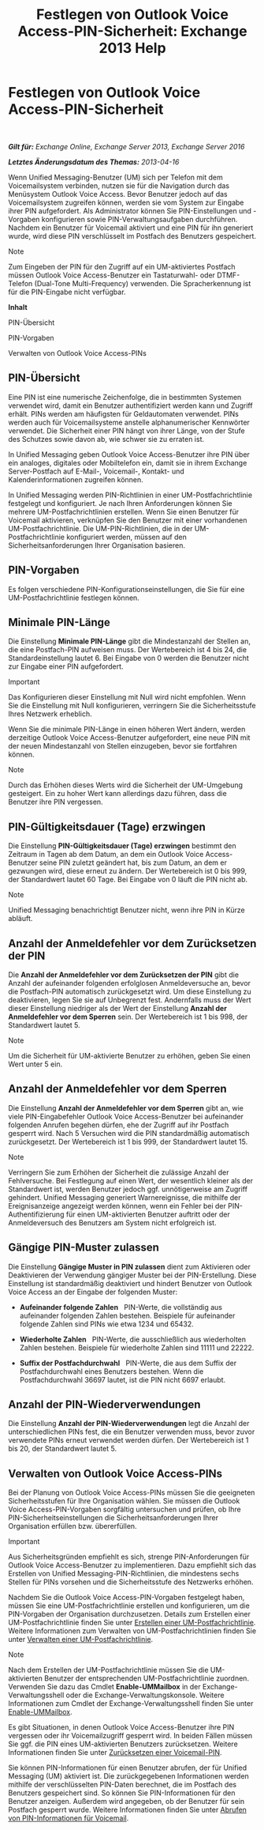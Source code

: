 ﻿---
title: 'Festlegen von Outlook Voice Access-PIN-Sicherheit: Exchange 2013 Help'
TOCTitle: Festlegen von Outlook Voice Access-PIN-Sicherheit
ms:assetid: ef6d9151-d333-4f52-9338-273f7a291e54
ms:mtpsurl: https://technet.microsoft.com/de-de/library/Bb125162(v=EXCHG.150)
ms:contentKeyID: 50554940
ms.date: 04/24/2018
mtps_version: v=EXCHG.150
ms.translationtype: HT
---

# Festlegen von Outlook Voice Access-PIN-Sicherheit

 

_**Gilt für:** Exchange Online, Exchange Server 2013, Exchange Server 2016_

_**Letztes Änderungsdatum des Themas:** 2013-04-16_

Wenn Unified Messaging-Benutzer (UM) sich per Telefon mit dem Voicemailsystem verbinden, nutzen sie für die Navigation durch das Menüsystem Outlook Voice Access. Bevor Benutzer jedoch auf das Voicemailsystem zugreifen können, werden sie vom System zur Eingabe ihrer PIN aufgefordert. Als Administrator können Sie PIN-Einstellungen und -Vorgaben konfigurieren sowie PIN-Verwaltungsaufgaben durchführen. Nachdem ein Benutzer für Voicemail aktiviert und eine PIN für ihn generiert wurde, wird diese PIN verschlüsselt im Postfach des Benutzers gespeichert.


> [!NOTE]
> Zum Eingeben der PIN für den Zugriff auf ein UM-aktiviertes Postfach müssen Outlook Voice Access-Benutzer ein Tastaturwahl- oder DTMF-Telefon (Dual-Tone Multi-Frequency) verwenden. Die Spracherkennung ist für die PIN-Eingabe nicht verfügbar.



**Inhalt**

PIN-Übersicht

PIN-Vorgaben

Verwalten von Outlook Voice Access-PINs

## PIN-Übersicht

Eine PIN ist eine numerische Zeichenfolge, die in bestimmten Systemen verwendet wird, damit ein Benutzer authentifiziert werden kann und Zugriff erhält. PINs werden am häufigsten für Geldautomaten verwendet. PINs werden auch für Voicemailsysteme anstelle alphanumerischer Kennwörter verwendet. Die Sicherheit einer PIN hängt von ihrer Länge, von der Stufe des Schutzes sowie davon ab, wie schwer sie zu erraten ist.

In Unified Messaging geben Outlook Voice Access-Benutzer ihre PIN über ein analoges, digitales oder Mobiltelefon ein, damit sie in ihrem Exchange Server-Postfach auf E-Mail-, Voicemail-, Kontakt- und Kalenderinformationen zugreifen können.

In Unified Messaging werden PIN-Richtlinien in einer UM-Postfachrichtlinie festgelegt und konfiguriert. Je nach Ihren Anforderungen können Sie mehrere UM-Postfachrichtlinien erstellen. Wenn Sie einen Benutzer für Voicemail aktivieren, verknüpfen Sie den Benutzer mit einer vorhandenen UM-Postfachrichtlinie. Die UM-PIN-Richtlinien, die in der UM-Postfachrichtlinie konfiguriert werden, müssen auf den Sicherheitsanforderungen Ihrer Organisation basieren.

## PIN-Vorgaben

Es folgen verschiedene PIN-Konfigurationseinstellungen, die Sie für eine UM-Postfachrichtlinie festlegen können.

## Minimale PIN-Länge

Die Einstellung **Minimale PIN-Länge** gibt die Mindestanzahl der Stellen an, die eine Postfach-PIN aufweisen muss. Der Wertebereich ist 4 bis 24, die Standardeinstellung lautet 6. Bei Eingabe von 0 werden die Benutzer nicht zur Eingabe einer PIN aufgefordert.


> [!IMPORTANT]
> Das Konfigurieren dieser Einstellung mit Null wird nicht empfohlen. Wenn Sie die Einstellung mit Null konfigurieren, verringern Sie die Sicherheitsstufe Ihres Netzwerk erheblich.



Wenn Sie die minimale PIN-Länge in einen höheren Wert ändern, werden derzeitige Outlook Voice Access-Benutzer aufgefordert, eine neue PIN mit der neuen Mindestanzahl von Stellen einzugeben, bevor sie fortfahren können.


> [!NOTE]
> Durch das Erhöhen dieses Werts wird die Sicherheit der UM-Umgebung gesteigert. Ein zu hoher Wert kann allerdings dazu führen, dass die Benutzer ihre PIN vergessen.



## PIN-Gültigkeitsdauer (Tage) erzwingen

Die Einstellung **PIN-Gültigkeitsdauer (Tage) erzwingen** bestimmt den Zeitraum in Tagen ab dem Datum, an dem ein Outlook Voice Access-Benutzer seine PIN zuletzt geändert hat, bis zum Datum, an dem er gezwungen wird, diese erneut zu ändern. Der Wertebereich ist 0 bis 999, der Standardwert lautet 60 Tage. Bei Eingabe von 0 läuft die PIN nicht ab.


> [!NOTE]
> Unified Messaging benachrichtigt Benutzer nicht, wenn ihre PIN in Kürze abläuft.



## Anzahl der Anmeldefehler vor dem Zurücksetzen der PIN

Die **Anzahl der Anmeldefehler vor dem Zurücksetzen der PIN** gibt die Anzahl der aufeinander folgenden erfolglosen Anmeldeversuche an, bevor die Postfach-PIN automatisch zurückgesetzt wird. Um diese Einstellung zu deaktivieren, legen Sie sie auf Unbegrenzt fest. Andernfalls muss der Wert dieser Einstellung niedriger als der Wert der Einstellung **Anzahl der Anmeldefehler vor dem Sperren** sein. Der Wertebereich ist 1 bis 998, der Standardwert lautet 5.


> [!NOTE]
> Um die Sicherheit für UM-aktivierte Benutzer zu erhöhen, geben Sie einen Wert unter 5 ein.



## Anzahl der Anmeldefehler vor dem Sperren

Die Einstellung **Anzahl der Anmeldefehler vor dem Sperren** gibt an, wie viele PIN-Eingabefehler Outlook Voice Access-Benutzer bei aufeinander folgenden Anrufen begehen dürfen, ehe der Zugriff auf ihr Postfach gesperrt wird. Nach 5 Versuchen wird die PIN standardmäßig automatisch zurückgesetzt. Der Wertebereich ist 1 bis 999, der Standardwert lautet 15.


> [!NOTE]
> Verringern Sie zum Erhöhen der Sicherheit die zulässige Anzahl der Fehlversuche. Bei Festlegung auf einen Wert, der wesentlich kleiner als der Standardwert ist, werden Benutzer jedoch ggf. unnötigerweise am Zugriff gehindert. Unified Messaging generiert Warnereignisse, die mithilfe der Ereignisanzeige angezeigt werden können, wenn ein Fehler bei der PIN-Authentifizierung für einen UM-aktivierten Benutzer auftritt oder der Anmeldeversuch des Benutzers am System nicht erfolgreich ist.



## Gängige PIN-Muster zulassen

Die Einstellung **Gängige Muster in PIN zulassen** dient zum Aktivieren oder Deaktivieren der Verwendung gängiger Muster bei der PIN-Erstellung. Diese Einstellung ist standardmäßig deaktiviert und hindert Benutzer von Outlook Voice Access an der Eingabe der folgenden Muster:

  - **Aufeinander folgende Zahlen**   PIN-Werte, die vollständig aus aufeinander folgenden Zahlen bestehen. Beispiele für aufeinander folgende Zahlen sind PINs wie etwa 1234 und 65432.

  - **Wiederholte Zahlen**   PIN-Werte, die ausschließlich aus wiederholten Zahlen bestehen. Beispiele für wiederholte Zahlen sind 11111 und 22222.

  - **Suffix der Postfachdurchwahl**   PIN-Werte, die aus dem Suffix der Postfachdurchwahl eines Benutzers bestehen. Wenn die Postfachdurchwahl 36697 lautet, ist die PIN nicht 6697 erlaubt.

## Anzahl der PIN-Wiederverwendungen

Die Einstellung **Anzahl der PIN-Wiederverwendungen** legt die Anzahl der unterschiedlichen PINs fest, die ein Benutzer verwenden muss, bevor zuvor verwendete PINs erneut verwendet werden dürfen. Der Wertebereich ist 1 bis 20, der Standardwert lautet 5.

## Verwalten von Outlook Voice Access-PINs

Bei der Planung von Outlook Voice Access-PINs müssen Sie die geeigneten Sicherheitsstufen für Ihre Organisation wählen. Sie müssen die Outlook Voice Access-PIN-Vorgaben sorgfältig untersuchen und prüfen, ob Ihre PIN-Sicherheitseinstellungen die Sicherheitsanforderungen Ihrer Organisation erfüllen bzw. übererfüllen.


> [!IMPORTANT]
> Aus Sicherheitsgründen empfiehlt es sich, strenge PIN-Anforderungen für Outlook Voice Access-Benutzer zu implementieren. Dazu empfiehlt sich das Erstellen von Unified Messaging-PIN-Richtlinien, die mindestens sechs Stellen für PINs vorsehen und die Sicherheitsstufe des Netzwerks erhöhen.



Nachdem Sie die Outlook Voice Access-PIN-Vorgaben festgelegt haben, müssen Sie eine UM-Postfachrichtlinie erstellen und konfigurieren, um die PIN-Vorgaben der Organisation durchzusetzen. Details zum Erstellen einer UM-Postfachrichtlinie finden Sie unter [Erstellen einer UM-Postfachrichtlinie](create-a-um-mailbox-policy-exchange-2013-help.md). Weitere Informationen zum Verwalten von UM-Postfachrichtlinien finden Sie unter [Verwalten einer UM-Postfachrichtlinie](manage-a-um-mailbox-policy-exchange-2013-help.md).


> [!NOTE]
> Nach dem Erstellen der UM-Postfachrichtlinie müssen Sie die UM-aktivierten Benutzer der entsprechenden UM-Postfachrichtlinie zuordnen. Verwenden Sie dazu das Cmdlet <STRONG>Enable-UMMailbox</STRONG> in der Exchange-Verwaltungsshell oder die Exchange-Verwaltungskonsole. Weitere Informationen zum Cmdlet der Exchange-Verwaltungsshell finden Sie unter <A href="https://technet.microsoft.com/de-de/library/aa998033(v=exchg.150)">Enable-UMMailbox</A>.



Es gibt Situationen, in denen Outlook Voice Access-Benutzer ihre PIN vergessen oder ihr Voicemailzugriff gesperrt wird. In beiden Fällen müssen Sie ggf. die PIN eines UM-aktivierten Benutzers zurücksetzen. Weitere Informationen finden Sie unter [Zurücksetzen einer Voicemail-PIN](reset-a-voice-mail-pin-exchange-2013-help.md).

Sie können PIN-Informationen für einen Benutzer abrufen, der für Unified Messaging (UM) aktiviert ist. Die zurückgegebenen Informationen werden mithilfe der verschlüsselten PIN-Daten berechnet, die im Postfach des Benutzers gespeichert sind. So können Sie PIN-Informationen für den Benutzer anzeigen. Außerdem wird angegeben, ob der Benutzer für sein Postfach gesperrt wurde. Weitere Informationen finden Sie unter [Abrufen von PIN-Informationen für Voicemail](retrieve-voice-mail-pin-information-exchange-2013-help.md).

